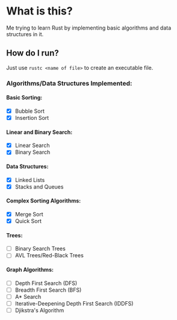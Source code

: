 # What is this?

Me trying to learn Rust by implementing basic algorithms and data structures in it.

## How do I run?

Just use `rustc <name of file>` to create an executable file.

### Algorithms/Data Structures Implemented:

#### Basic Sorting:

- [x] Bubble Sort
- [x] Insertion Sort

#### Linear and Binary Search:

- [x] Linear Search
- [x] Binary Search

#### Data Structures:

- [x] Linked Lists
- [x] Stacks and Queues

#### Complex Sorting Algorithms:

- [x] Merge Sort
- [x] Quick Sort

#### Trees:

- [ ] Binary Search Trees
- [ ] AVL Trees/Red-Black Trees

#### Graph Algorithms:

- [ ] Depth First Search (DFS)
- [ ] Breadth First Search (BFS)
- [ ] A\* Search
- [ ] Iterative-Deepening Depth First Search (IDDFS)
- [ ] Djikstra's Algorithm
